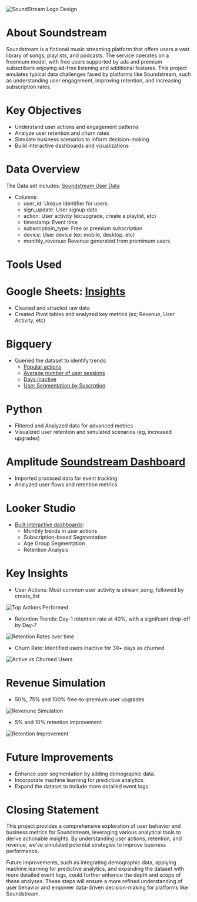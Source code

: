 ![SoundStream Logo Design](https://github.com/user-attachments/assets/d99d142b-f8af-4a55-a903-0c0cf7116914)

# About Soundstream
Soundstream is a fictional music streaming platform that offers users a vast library of songs, playlists, and podcasts. The service operates on a freemium model, with free users supported by ads and premium subscribers enjoying ad-free listening and additional features. This project emulates typical data challenges faced by platforms like Soundstream, such as understanding user engagement, improving retention, and increasing subscription rates.

# Key Objectives
- Understand user actions and engagement patterns
- Analyze user retention and churn rates
- Simulate business scenarios to inform decision-making
- Build interactive dashboards and visualizations

# Data Overview
The Data set includes: [Soundstream User Data](https://docs.google.com/spreadsheets/d/1TR00FBtwcWj_LmTFnyHPbtUGRQBMvthY4Ngwf0t0kDs/edit?usp=sharing)
- Columns:
   - user_id: Unique identifier for users
   - sign_update: User signup date
   - action: User activity (ex:upgrade, create a playlist, etc)
   - timestamp: Event time
   - subscriptioin_type: Free or premium subscription
   - device: User device (ex: mobile, desktop, etc)
   - monthly_revenue: Revenue generated from premimum users
 

# Tools Used
# Google Sheets: [Insights](https://docs.google.com/spreadsheets/d/1FU8dilTC9TzEKuNTXGFGjlhvHGWLE-kQgXxHxbm84D4/edit?usp=sharing)
 - Cleaned and structed raw data
 -  Created Pivot tables and analyzed key metrics (ex; Revenue, User Activity, etc)

# Bigquery
 - Queried the dataset to identify trends:
    - [Popular actions](https://console.cloud.google.com/bigquery?ws=!1m7!1m6!12m5!1m3!1snth-glass-457514-s4!2seurope-west1!3see38bd2c-e7a5-46b0-a0d1-436de45f6d13!2e1)
    - [Average number of user sessions](https://console.cloud.google.com/bigquery?ws=!1m7!1m6!12m5!1m3!1snth-glass-457514-s4!2seurope-west1!3s46cf1ae1-8891-40bb-a7e0-dc53823072f2!2e1)
    - [Days Inactive](https://console.cloud.google.com/bigquery?ws=!1m7!1m6!12m5!1m3!1snth-glass-457514-s4!2seurope-west1!3s98271282-3b75-4a25-88a9-cc624a68f131!2e1)
    - [User Segmentation by Suscrption](https://console.cloud.google.com/bigquery?ws=!1m7!1m6!12m5!1m3!1snth-glass-457514-s4!2seurope-west1!3sc2e23080-efce-43ed-ac15-d46dfc3bc63f!2e1)

# Python
  - Filtered and Analyzed data for advanced metrics
  - Visualized user retention and simulated scenarios (eg, increased upgrades)

# Amplitude [Soundstream Dashboard](https://app.eu.amplitude.com/analytics/muddy-wildflower-011456/dashboard/e-wtijwfgf?source=copy+url)
 - Imported procssed data for event tracking
 - Analyzed user flows and retention metrics

# Looker Studio
 - [Built interactive dashboards](https://lookerstudio.google.com/reporting/f263c661-d2f6-4d74-a0ec-3868d0d32870):
   - Monthly trends in user actions
   - Subscription-based Segmentation
   - Age Group Segmentation
   - Retention Analysis

# Key Insights
  - User Actions: Most common user activity is stream_song, followed by create_list
    
![Top Actions Performed](https://github.com/user-attachments/assets/10c69b9a-535e-41a6-be9e-a761644cfb2c)

 - Retention Trends: Day-1 retention rate at 40%, with a signifcant drop-off by Day-7
   
![Retention Rates over time](https://github.com/user-attachments/assets/b406e5ae-2e8d-430f-b0c8-9783f6494340)

 - Churn Rate: Identified users inactive for 30+ days as churned

![Active vs Churned Users](https://github.com/user-attachments/assets/23a285a0-fd26-4190-93d7-63205901f425)


# Revenue Simulation
  - 50%, 75% and 100% free-to-premium user upgrades

![Revenune Simulation](https://github.com/user-attachments/assets/2f0122eb-f6e5-4fbd-9c71-01a94ccd4c71)

  - 5% and 10% retention improvement

![Retention Improvement](https://github.com/user-attachments/assets/2fe33c3e-d7a1-41f2-8c84-5f1e7bd8aae8)

# Future Improvements
 - Enhance user segmentation by adding demographic data.
 - Incorporate machine learning for predictive analytics.
 - Expand the dataset to include more detailed event logs.

# Closing Statement
This project provides a comprehensive exploration of user behavior and business metrics for Soundstream, leveraging various analytical tools to derive actionable insights. By understanding user actions, retention, and revenue, we’ve simulated potential strategies to improve business performance.

Future improvements, such as integrating demographic data, applying machine learning for predictive analytics, and expanding the dataset with more detailed event logs, could further enhance the depth and scope of these analyses. These steps will ensure a more refined understanding of user behavior and empower data-driven decision-making for platforms like Soundstream.




 




